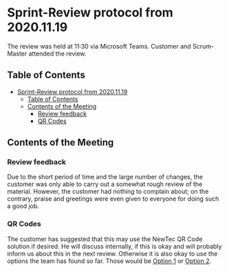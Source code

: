 # Sprint-Review protocol from 2020.11.19

The review was held at 11:30 via Microsoft Teams. Customer and Scrum-Master attended the review.

## Table of Contents

- [Sprint-Review protocol from 2020.11.19](#sprint-review-protocol-from-20201119)
  - [Table of Contents](#table-of-contents)
  - [Contents of the Meeting](#contents-of-the-meeting)
    - [Review feedback](#review-feedback)
    - [QR Codes](#qr-codes)

## Contents of the Meeting

### Review feedback

Due to the short period of time and the large number of changes, the customer was only able to carry out a somewhat rough review of the material. However, the customer had nothing to complain about; on the contrary, praise and greetings were even given to everyone for doing such a good job.

### QR Codes

The customer has suggested that this may use the NewTec QR Code solution if desired. He will discuss internally, if this is okay and will probably inform us about this in the next review. Otherwise it is also okay to use the options the team has found so far. Those would be [Option 1](https://github.com/huysentruitw/barcoder) or [Option 2](https://github.com/nayuki/QR-Code-generator).